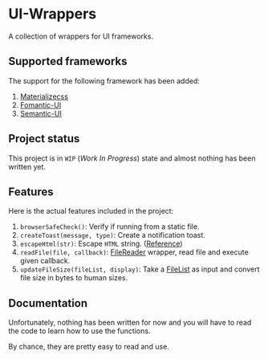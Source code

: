 # UI-Wrappers

A collection of wrappers for UI frameworks.

## Supported frameworks

The support for the following framework has been added:

1. [Materializecss](http://archives.materializecss.com/0.100.2/)
2. [Fomantic-UI](https://fomantic-ui.com/)
3. [Semantic-UI](https://semantic-ui.com/)

## Project status

This project is in `WIP` (_Work In Progress_) state and almost nothing has been written yet.

## Features

Here is the actual features included in the project:

1. `browserSafeCheck()`: Verify if running from a static file.
2. `createToast(message, type)`: Create a notification toast.
3. `escapeHtml(str)`: Escape `HTML` string. ([Reference](https://stackoverflow.com/a/46685127))
4. `readFile(file, callback)`: [FileReader](https://developer.mozilla.org/en-US/docs/Web/API/FileReader) wrapper, read file and execute given callback.
5. `updateFileSize(fileList, display)`: Take a [FileList](https://developer.mozilla.org/en-US/docs/Web/API/FileList) as input and convert file size in bytes to human sizes.

## Documentation

Unfortunately, nothing has been written for now and you will have to read the code to learn how to use the functions.

By chance, they are pretty easy to read and use.
